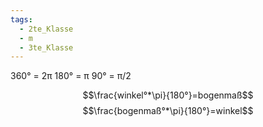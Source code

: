 ```yaml
---
tags:
  - 2te_Klasse
  - m
  - 3te_Klasse
---
```

360° = 2π
180° = π
90° = π/2

$$\frac{winkel°*\pi}{180°}=bogenmaß$$
$$\frac{bogenmaß°*\pi}{180°}=winkel$$
